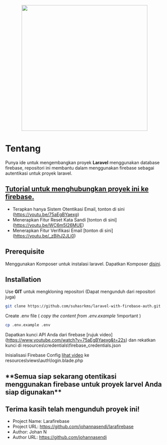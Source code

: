 <p align="center"><a href="https://laravel.com" target="_blank"><img src="https://raw.githubusercontent.com/laravel/art/master/logo-lockup/5%20SVG/2%20CMYK/1%20Full%20Color/laravel-logolockup-cmyk-red.svg" width="400"></a></p>

# Tentang

Punya ide untuk mengembangkan proyek **Laravel** menggunakan database firebase, repositori ini membantu dalam menggunakan firebase sebagai autentikasi untuk proyek laravel.

## [Tutorial untuk menghubungkan proyek ini ke firebase.](https://www.youtube.com/watch?v=75aEgBYaexg&t=22s)

- Terapkan hanya Sistem Otentikasi Email, tonton di sini (https://youtu.be/75aEgBYaexg)
- Menerapkan Fitur Reset Kata Sandi [tonton di sini] (https://youtu.be/WC6m5I26MUE)
- Menerapkan Fitur Verifikasi Email [tonton di sini] (https://youtu.be/_zBihJ2JLi0)

## Prerequisite

Menggunakan Komposer untuk instalasi laravel. Dapatkan Komposer [disini](https://getcomposer.org/download/).

## Installation

Use **GIT** untuk mengkloning repositori (Dapat mengunduh dari repositori juga)

```bash
git clone https://github.com/suhasrkms/laravel-with-firebase-auth.git
```

Create .env file ( *copy the content from .env.example* !important )

```bash
cp .env.example .env
```

Dapatkan kunci API Anda dari firebase [rujuk video] (https://www.youtube.com/watch?v=75aEgBYaexg&t=22s) dan rekatkan kunci di resources\credentials\firebase_credentials.json

Inisialisasi Firebase Config [lihat video](https://www.youtube.com/watch?v=75aEgBYaexg&t=22s) ke resources\views\auth\login.blade.php

<h2>**Semua siap sekarang otentikasi menggunakan firebase untuk proyek larvel Anda siap digunakan**</h2>

## Terima kasih telah mengunduh proyek ini!

- Project Name: Larafirebase
- Project URL: https://github.com/johannasendi/larafirebase
- Author: Johan N
- Author URL: https://github.com/johannasendi 
